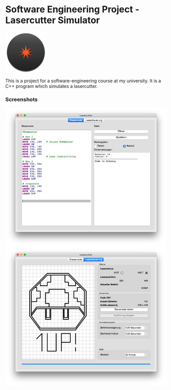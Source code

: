 # Software Engineering Project - Lasercutter Simulator

![](Assets/Lasercutter.png)

This is a project for a software-engineering course at my university. It is
a C++ program which simulates a lasercutter.

### Screenshots
![](Assets/Code-Editor.png)
![](Assets/Simulator.png)
